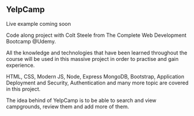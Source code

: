 ## YelpCamp

Live example coming soon

Code along project with Colt Steele from The Complete Web Development Bootcamp @Udemy.

All the knowledge and technologies that have been learned throughout the course will be used in this massive project in order to practise and gain experience.

HTML, CSS, Modern JS, Node, Express MongoDB, Bootstrap, Application Deployment and Security, Authentication and many more topic are covered in this project.

The idea behind of YelpCamp is to be able to search and view campgrounds, review them and add more of them.
